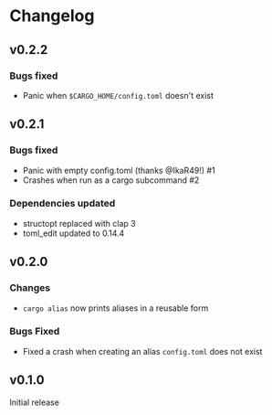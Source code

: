 # Changelog

## v0.2.2

### Bugs fixed

- Panic when `$CARGO_HOME/config.toml` doesn't exist

## v0.2.1

### Bugs fixed

- Panic with empty config.toml (thanks @IkaR49!) #1
- Crashes when run as a cargo subcommand #2

### Dependencies updated

- structopt replaced with clap 3
- toml_edit updated to 0.14.4

## v0.2.0

### Changes

- `cargo alias` now prints aliases in a reusable form

### Bugs Fixed

- Fixed a crash when creating an alias `config.toml` does not exist

## v0.1.0

Initial release
